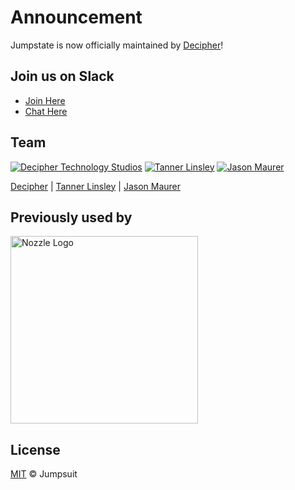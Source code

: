 # Announcement
Jumpstate is now officially maintained by [Decipher](http://deciphernow.com/)!

## Join us on Slack
- [Join Here](https://react-chat-signup.herokuapp.com/)
- [Chat Here](https://react-tools.slack.com/)

## Team

[![Decipher Technology Studios](https://avatars2.githubusercontent.com/u/13125018?s=100&v=4)](https://github.com/DecipherNow) [![Tanner Linsley](https://avatars1.githubusercontent.com/u/5580297?v=3&s=100)](https://github.com/tannerlinsley) [![Jason Maurer](https://avatars2.githubusercontent.com/u/911274?v=3&s=100)](https://github.com/jsonmaur)

[Decipher](https://github.com/DecipherNow) | [Tanner Linsley](https://github.com/tannerlinsley) | [Jason Maurer](https://github.com/jsonmaur)

## Previously used by

<a href='https://nozzle.io'>
  <img src='https://nozzle.io/img/logo-blue.png' alt='Nozzle Logo' style='width:300px;'/>
</a>


## License

[MIT](LICENSE) © Jumpsuit
